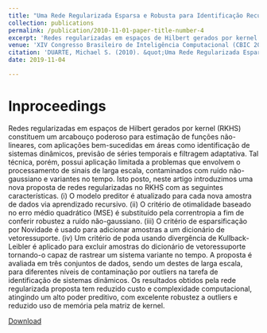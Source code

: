 ```yaml
---
title: "Uma Rede Regularizada Esparsa e Robusta para Identificação Recursiva de Sistemas Dinâmicos"
collection: publications
permalink: /publication/2010-11-01-paper-title-number-4
excerpt: 'Redes regularizadas em espaços de Hilbert gerados por kernel (RKHS) constituem um arcabouço poderoso para estimação de funções não-lineares, com aplicações bem-sucedidas em áreas como identificação de sistemas dinâmicos, previsão de séries temporais e filtragem adaptativa.'
venue: 'XIV Congresso Brasileiro de Inteligência Computacional (CBIC 2019)'
citation: 'DUARTE, Michael S. (2010). &quot;Uma Rede Regularizada Esparsa e Robusta para Identificação Recursiva de Sistemas Dinâmicos.&quot; <i>XIV Congresso Brasileiro de Inteligência Computacional (CBIC 2019)</i>.'
date: 2019-11-04

---
```

# Inproceedings

Redes regularizadas em espaços de Hilbert gerados
por kernel (RKHS) constituem um arcabouço poderoso para
estimação de funções não-lineares, com aplicações bem-sucedidas
em áreas como identificação de sistemas dinâmicos, previsão de
séries temporais e filtragem adaptativa. Tal técnica, porém, possui
aplicação limitada a problemas que envolvem o processamento
de sinais de larga escala, contaminados com ruído não-gaussiano
e variantes no tempo. Isto posto, neste artigo introduzimos uma
nova proposta de redes regularizadas no RKHS com as seguintes
características. (i) O modelo preditor é atualizado para cada
nova amostra de dados via aprendizado recursivo. (ii) O critério
de otimalidade baseado no erro médio quadrático (MSE) é
substituído pela correntropia a fim de conferir robustez a ruído
não-gaussiano. (iii) O critério de esparsificação por Novidade
é usado para adicionar amostras a um dicionário de vetoressuporte.
(iv) Um critério de poda usando divergência de Kullback-
Leibler é aplicado para excluir amostras do dicionário de vetoressuporte
tornando-o capaz de rastrear um sistema variante no
tempo. A proposta é avaliada em três conjuntos de dados, sendo
um destes de larga escala, para diferentes níveis de contaminação
por outliers na tarefa de identificação de sistemas dinâmicos. Os
resultados obtidos pela rede regularizada proposta tem reduzido
custo e complexidade computacional, atingindo um alto poder
preditivo, com excelente robustez a outliers e reduzido uso de
memória pela matriz de kernel.

[Download]()
